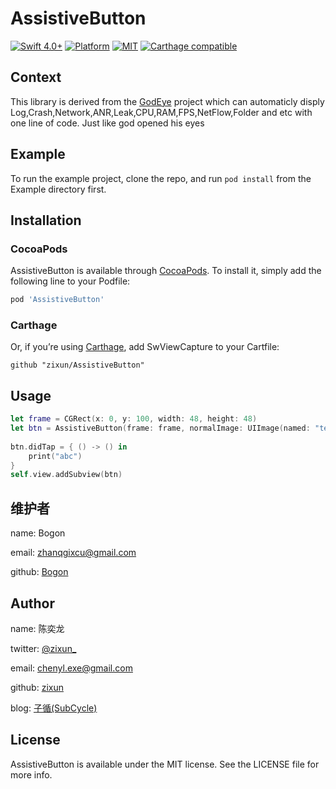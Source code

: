 # AssistiveButton

[![Swift 4.0+](https://img.shields.io/badge/Swift-3.0%2B-orange.svg)](https://github.com/zixun/AssistiveButton)
[![Platform](https://img.shields.io/badge/Platform-iOS-lightgrey.svg)](https://github.com/zixun/AssistiveButton)
[![MIT](https://img.shields.io/badge/License-MIT-red.svg)](https://opensource.org/licenses/MIT)
[![Carthage compatible](https://img.shields.io/badge/Carthage-Compatible-brightgreen.svg?style=flat)](https://github.com/Carthage/Carthage) 
## Context
This library is derived from the [GodEye](https://github.com/Bogon/GodEye) project which can automaticly disply Log,Crash,Network,ANR,Leak,CPU,RAM,FPS,NetFlow,Folder and etc with one line of code. Just like god opened his eyes

## Example

To run the example project, clone the repo, and run `pod install` from the Example directory first.

## Installation

### CocoaPods
AssistiveButton is available through [CocoaPods](http://cocoapods.org). To install
it, simply add the following line to your Podfile:

```ruby
pod 'AssistiveButton'
```

### Carthage
Or, if you’re using [Carthage](https://github.com/Carthage/Carthage), add SwViewCapture to your Cartfile:

``` 
github "zixun/AssistiveButton"
```

## Usage

```swift
let frame = CGRect(x: 0, y: 100, width: 48, height: 48)
let btn = AssistiveButton(frame: frame, normalImage: UIImage(named: "test")!)
    
btn.didTap = { () -> () in
    print("abc")
}
self.view.addSubview(btn)
```

## 维护者

name: Bogon

email: zhanqgixcu@gmail.com

github: [Bogon](https://github.com/Bogon)

## Author

name: 陈奕龙

twitter: [@zixun_](https://twitter.com/zixun_)

email: chenyl.exe@gmail.com

github: [zixun](https://github.com/zixun)

blog: [子循(SubCycle)](http://zixun.github.io/)

## License

AssistiveButton is available under the MIT license. See the LICENSE file for more info.
